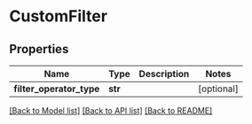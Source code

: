 # CustomFilter

## Properties
Name | Type | Description | Notes
------------ | ------------- | ------------- | -------------
**filter_operator_type** | **str** |  | [optional] 

[[Back to Model list]](../README.md#documentation-for-models) [[Back to API list]](../README.md#documentation-for-api-endpoints) [[Back to README]](../README.md)


